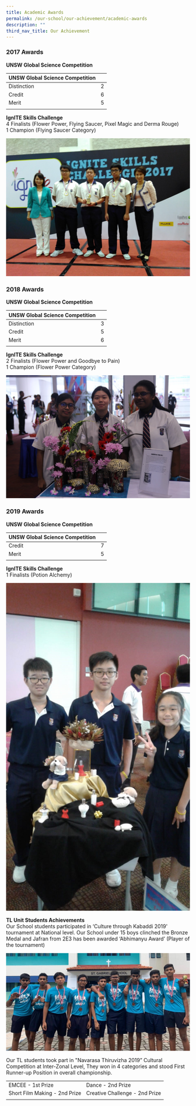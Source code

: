 ```yaml
---
title: Academic Awards
permalink: /our-school/our-achievement/academic-awards
description: ""
third_nav_title: Our Achievement
---
```

### 2017 Awards

**UNSW Global Science Competition** 

| UNSW Global Science Competition |  |
|---|---|
|Distinction | 2 |
| Credit | 6 |
| Merit | 5 |
| | | 

**IgnITE Skills Challenge** <br>
4 Finalists (Flower Power, Flying Saucer, Pixel Magic and Derma Rouge) <br> 
1 Champion (Flying Saucer Category)

![](/images/11.jpg)

### 2018 Awards

**UNSW Global Science Competition** 

| UNSW Global Science Competition |  |
|---|---|
|Distinction | 3 |
| Credit | 5 |
| Merit | 6 |
| | | 

**IgnITE Skills Challenge** <br>
2 Finalists (Flower Power and Goodbye to Pain) <br>
1 Champion (Flower Power Category)

![](/images/21.jpg)

### 2019 Awards

**UNSW Global Science Competition** 

| UNSW Global Science Competition |  |
|---|---|
| Credit | 7 |
| Merit | 5 |
| | | 

**IgnITE Skills Challenge** <br>
1 Finalists (Potion Alchemy)

![](/images/31.jpg)

**TL Unit Students Achievements** <br>
Our School students participated in ‘Culture through Kabaddi 2019' tournament at National level. Our School under 15 boys clinched the Bronze Medal and Jafran from 2E3 has been awarded ‘Abhimanyu Award’ (Player of the tournament)

![](/images/12.jpg)


Our TL students took part in "Navarasa Thiruvizha 2019” Cultural Competition at Inter-Zonal Level, They won in 4 categories and stood First Runner-up Position in overall championship.

| | |
|---|---|
| EMCEE - 1st Prize | Dance - 2nd Prize |
| Short Film Making - 2nd Prize | Creative Challenge - 2nd Prize |
| | |